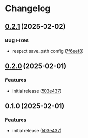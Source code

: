 # Changelog

## [0.2.1](https://github.com/OscillateLabsLLC/phal-plugin-save-conversations/compare/v0.2.0...v0.2.1) (2025-02-02)


### Bug Fixes

* respect save_path config ([7f6eef8](https://github.com/OscillateLabsLLC/phal-plugin-save-conversations/commit/7f6eef8613ba3e2b1cac9518ead99e32c1787d79))

## [0.2.0](https://github.com/OscillateLabsLLC/phal-plugin-save-conversations/compare/v0.1.0...v0.2.0) (2025-02-01)


### Features

* initial release ([503e437](https://github.com/OscillateLabsLLC/phal-plugin-save-conversations/commit/503e437650dbb4d55bd8ee6fb7877cf5e2ada455))

## 0.1.0 (2025-02-01)


### Features

* initial release ([503e437](https://github.com/OscillateLabsLLC/phal-plugin-save-conversations/commit/503e437650dbb4d55bd8ee6fb7877cf5e2ada455))
